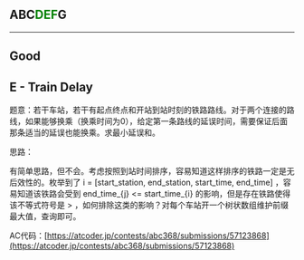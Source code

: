 ## ABC<font color=green>DEF</font>G

---

## Good

## E - Train Delay

题意：若干车站，若干有起点终点和开站到站时刻的铁路路线。对于两个连接的路线，如果能够换乘（换乘时间为0），给定第一条路线的延误时间，需要保证后面那条适当的延误也能换乘。求最小延误和。

思路： 

有简单思路，但不会。考虑按照到站时间排序，容易知道这样排序的铁路一定是无后效性的。枚举到了 i = [start_station, end_station, start_time, end_time] ，容易知道该铁路会受到 end_time_{j} <= start_time_{i} 的影响，但是存在铁路使得该不等式符号是 > ，如何排除这类的影响？对每个车站开一个树状数组维护前缀最大值，查询即可。

AC代码：[https://atcoder.jp/contests/abc368/submissions/57123868](https://atcoder.jp/contests/abc368/submissions/57123868)